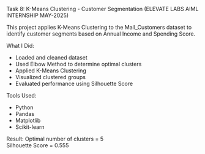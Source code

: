 Task 8: K-Means Clustering - Customer Segmentation (ELEVATE LABS AIML INTERNSHIP MAY-2025)

This project applies K-Means Clustering to the Mall_Customers dataset to identify customer segments based on Annual Income and Spending Score.

What I Did:
- Loaded and cleaned dataset
- Used Elbow Method to determine optimal clusters
- Applied K-Means Clustering
- Visualized clustered groups
- Evaluated performance using Silhouette Score

Tools Used:
- Python
- Pandas
- Matplotlib
- Scikit-learn

Result:
Optimal number of clusters = 5  
Silhouette Score = 0.555

